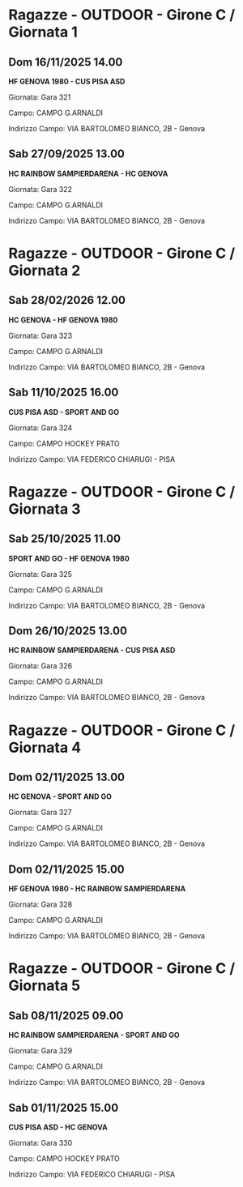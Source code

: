 # Ragazze - OUTDOOR  - Girone C / Giornata 1
## Dom 16/11/2025 14.00

**HF GENOVA 1980 - CUS PISA ASD**

Giornata: Gara 321

Campo: CAMPO G.ARNALDI 

Indirizzo Campo:  VIA BARTOLOMEO BIANCO, 2B - Genova



## Sab 27/09/2025 13.00

**HC RAINBOW SAMPIERDARENA - HC GENOVA**

Giornata: Gara 322

Campo: CAMPO G.ARNALDI 

Indirizzo Campo:  VIA BARTOLOMEO BIANCO, 2B - Genova


# Ragazze - OUTDOOR  - Girone C / Giornata 2
## Sab 28/02/2026 12.00

**HC GENOVA - HF GENOVA 1980**

Giornata: Gara 323

Campo: CAMPO G.ARNALDI 

Indirizzo Campo:  VIA BARTOLOMEO BIANCO, 2B - Genova



## Sab 11/10/2025 16.00

**CUS PISA ASD - SPORT AND GO**

Giornata: Gara 324

Campo: CAMPO HOCKEY PRATO 

Indirizzo Campo:  VIA FEDERICO CHIARUGI - PISA


# Ragazze - OUTDOOR  - Girone C / Giornata 3
## Sab 25/10/2025 11.00

**SPORT AND GO - HF GENOVA 1980**

Giornata: Gara 325

Campo: CAMPO G.ARNALDI 

Indirizzo Campo:  VIA BARTOLOMEO BIANCO, 2B - Genova



## Dom 26/10/2025 13.00

**HC RAINBOW SAMPIERDARENA - CUS PISA ASD**

Giornata: Gara 326

Campo: CAMPO G.ARNALDI 

Indirizzo Campo:  VIA BARTOLOMEO BIANCO, 2B - Genova


# Ragazze - OUTDOOR  - Girone C / Giornata 4
## Dom 02/11/2025 13.00

**HC GENOVA - SPORT AND GO**

Giornata: Gara 327

Campo: CAMPO G.ARNALDI 

Indirizzo Campo:  VIA BARTOLOMEO BIANCO, 2B - Genova



## Dom 02/11/2025 15.00

**HF GENOVA 1980 - HC RAINBOW SAMPIERDARENA**

Giornata: Gara 328

Campo: CAMPO G.ARNALDI 

Indirizzo Campo:  VIA BARTOLOMEO BIANCO, 2B - Genova


# Ragazze - OUTDOOR  - Girone C / Giornata 5
## Sab 08/11/2025 09.00

**HC RAINBOW SAMPIERDARENA - SPORT AND GO**

Giornata: Gara 329

Campo: CAMPO G.ARNALDI 

Indirizzo Campo:  VIA BARTOLOMEO BIANCO, 2B - Genova



## Sab 01/11/2025 15.00

**CUS PISA ASD - HC GENOVA**

Giornata: Gara 330

Campo: CAMPO HOCKEY PRATO 

Indirizzo Campo:  VIA FEDERICO CHIARUGI - PISA


